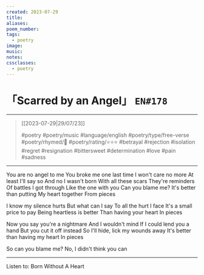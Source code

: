 ```yaml
---
created: 2023-07-29
title:
aliases:
poem_number:
tags:
  - poetry
image:
music:
notes:
cssclasses:
  - poetry
---
```

# 「Scarred by an Angel」 `EN#178`

---

> [[2023-07-29|29/07/23]]
> 
> #poetry 
> #poetry/music 
> #language/english 
> #poetry/type/free-verse 
> #poetry/rhymed/🔴 
> #poetry/rating/⭐⭐⭐ 
> #betrayal #rejection #isolation #regret #resignation #bittersweet #determination #love #pain #sadness 

---

You are no angel to me
You broke me one last time
I won't care no more
At least I'll say so
And no I wasn't born
With all these scars
They're reminders
Of battles I got through
Like the one with you
Can you blame me?
It's better than putting
My heart together
From pieces

I know my silence hurts
But what can I say
To all the hurt I face
It's a small price to pay
Being heartless is better
Than having your heart
In pieces

Now you say you're a nightmare
And I wouldn't mind
If I could lend you a hand
But you cut it off instead
So I'll hide, lick my wounds away
It's better than having my heart
In pieces

So can you blame me?
No, I didn't think you can

---

Listen to: Born Without A Heart
